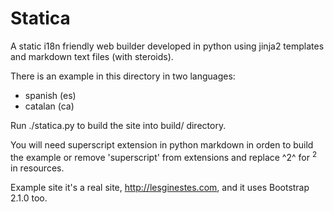 Statica
=======

A static i18n friendly web builder developed in python using jinja2 
templates and markdown text files (with steroids).

There is an example in this directory in two languages: 
 - spanish (es)
 - catalan (ca)

Run ./statica.py to build the site into build/ directory.

You will need superscript extension in python markdown in orden to 
build the example or remove 'superscript' from extensions and 
replace ^2^ for <sup>2</sup> in resources.

Example site it's a real site, http://lesginestes.com, and it uses
Bootstrap 2.1.0 too. 
